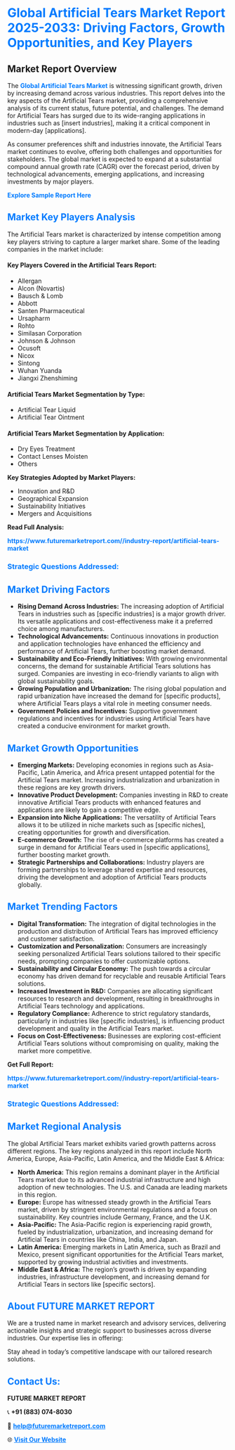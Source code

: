 <h1 style="color: #007BFF;">Global Artificial Tears Market Report 2025-2033: Driving Factors, Growth Opportunities, and Key Players</h1>

<section id="overview">
<h2>Market Report Overview</h2>
<p>The <a href="https://www.futuremarketreport.com//industry-report/artificial-tears-market" style="color: #007BFF; text-decoration: none;"><strong>Global Artificial Tears Market</strong></a> is witnessing significant growth, driven by increasing demand across various industries. This report delves into the key aspects of the Artificial Tears market, providing a comprehensive analysis of its current status, future potential, and challenges. The demand for Artificial Tears has surged due to its wide-ranging applications in industries such as [insert industries], making it a critical component in modern-day [applications].</p>
<p>As consumer preferences shift and industries innovate, the Artificial Tears market continues to evolve, offering both challenges and opportunities for stakeholders. The global market is expected to expand at a substantial compound annual growth rate (CAGR) over the forecast period, driven by technological advancements, emerging applications, and increasing investments by major players.</p>
</section>

<section id="overview">
<p><a href="https://www.futuremarketreport.com//request-sample/reportId=80025" style="color: #007BFF; text-decoration: none;"><strong>Explore Sample Report Here</strong></a></p>
</section>

<section id="key-players">
<h2 style="color: #007BFF;">Market Key Players Analysis</h2>
<p>The Artificial Tears market is characterized by intense competition among key players striving to capture a larger market share. Some of the leading companies in the market include:</p>
<h4>Key Players Covered in the Artificial Tears Report:</h4>
<ul><li>Allergan</li><li>Alcon (Novartis)</li><li>Bausch &amp; Lomb</li><li>Abbott</li><li>Santen Pharmaceutical</li><li>Ursapharm</li><li>Rohto</li><li>Similasan Corporation</li><li>Johnson &amp; Johnson</li><li>Ocusoft</li><li>Nicox</li><li>Sintong</li><li>Wuhan Yuanda</li><li>Jiangxi Zhenshiming</li></ul>
<h4>Artificial Tears Market Segmentation by Type:</h4>
<ul><li>Artificial Tear Liquid</li><li>Artificial Tear Ointment</li></ul>

<h4>Artificial Tears Market Segmentation by Application:</h4>
<ul><li>Dry Eyes Treatment</li><li>Contact Lenses Moisten</li><li>Others</li></ul>
<p><strong>Key Strategies Adopted by Market Players:</strong></p>
<ul>
<li>Innovation and R&D</li>
<li>Geographical Expansion</li>
<li>Sustainability Initiatives</li>
<li>Mergers and Acquisitions</li>
</ul>
</section>

<section>
<p><strong>Read Full Analysis: </strong></p><a href="https://www.futuremarketreport.com//industry-report/artificial-tears-market" style="color: #007BFF; text-decoration: none;"><strong>https://www.futuremarketreport.com//industry-report/artificial-tears-market</strong></a>
<h3 style="color: #007BFF;">Strategic Questions Addressed:</h3>
</section>

<section id="driving-factors">
<h2 style="color: #007BFF;">Market Driving Factors</h2>
<ul>
<li><strong>Rising Demand Across Industries:</strong> The increasing adoption of Artificial Tears in industries such as [specific industries] is a major growth driver. Its versatile applications and cost-effectiveness make it a preferred choice among manufacturers.</li>
<li><strong>Technological Advancements:</strong> Continuous innovations in production and application technologies have enhanced the efficiency and performance of Artificial Tears, further boosting market demand.</li>
<li><strong>Sustainability and Eco-Friendly Initiatives:</strong> With growing environmental concerns, the demand for sustainable Artificial Tears solutions has surged. Companies are investing in eco-friendly variants to align with global sustainability goals.</li>
<li><strong>Growing Population and Urbanization:</strong> The rising global population and rapid urbanization have increased the demand for [specific products], where Artificial Tears plays a vital role in meeting consumer needs.</li>
<li><strong>Government Policies and Incentives:</strong> Supportive government regulations and incentives for industries using Artificial Tears have created a conducive environment for market growth.</li>
</ul>
</section>

<section id="growth-opportunities">
<h2 style="color: #007BFF;">Market Growth Opportunities</h2>
<ul>
<li><strong>Emerging Markets:</strong> Developing economies in regions such as Asia-Pacific, Latin America, and Africa present untapped potential for the Artificial Tears market. Increasing industrialization and urbanization in these regions are key growth drivers.</li>
<li><strong>Innovative Product Development:</strong> Companies investing in R&D to create innovative Artificial Tears products with enhanced features and applications are likely to gain a competitive edge.</li>
<li><strong>Expansion into Niche Applications:</strong> The versatility of Artificial Tears allows it to be utilized in niche markets such as [specific niches], creating opportunities for growth and diversification.</li>
<li><strong>E-commerce Growth:</strong> The rise of e-commerce platforms has created a surge in demand for Artificial Tears used in [specific applications], further boosting market growth.</li>
<li><strong>Strategic Partnerships and Collaborations:</strong> Industry players are forming partnerships to leverage shared expertise and resources, driving the development and adoption of Artificial Tears products globally.</li>
</ul>
</section>

<section id="trending-factors">
<h2 style="color: #007BFF;">Market Trending Factors</h2>
<ul>
<li><strong>Digital Transformation:</strong> The integration of digital technologies in the production and distribution of Artificial Tears has improved efficiency and customer satisfaction.</li>
<li><strong>Customization and Personalization:</strong> Consumers are increasingly seeking personalized Artificial Tears solutions tailored to their specific needs, prompting companies to offer customizable options.</li>
<li><strong>Sustainability and Circular Economy:</strong> The push towards a circular economy has driven demand for recyclable and reusable Artificial Tears solutions.</li>
<li><strong>Increased Investment in R&D:</strong> Companies are allocating significant resources to research and development, resulting in breakthroughs in Artificial Tears technology and applications.</li>
<li><strong>Regulatory Compliance:</strong> Adherence to strict regulatory standards, particularly in industries like [specific industries], is influencing product development and quality in the Artificial Tears market.</li>
<li><strong>Focus on Cost-Effectiveness:</strong> Businesses are exploring cost-efficient Artificial Tears solutions without compromising on quality, making the market more competitive.</li>
</ul>
</section>

<section>
<p><strong>Get Full Report: </strong></p><a href="https://www.futuremarketreport.com//industry-report/artificial-tears-market" style="color: #007BFF; text-decoration: none;"><strong>https://www.futuremarketreport.com//industry-report/artificial-tears-market</strong></a>
<h3 style="color: #007BFF;">Strategic Questions Addressed:</h3>
</section>


<section id="regional-analysis">
<h2 style="color: #007BFF;">Market Regional Analysis</h2>
<p>The global Artificial Tears market exhibits varied growth patterns across different regions. The key regions analyzed in this report include North America, Europe, Asia-Pacific, Latin America, and the Middle East & Africa:</p>
<ul>
<li><strong>North America:</strong> This region remains a dominant player in the Artificial Tears market due to its advanced industrial infrastructure and high adoption of new technologies. The U.S. and Canada are leading markets in this region.</li>
<li><strong>Europe:</strong> Europe has witnessed steady growth in the Artificial Tears market, driven by stringent environmental regulations and a focus on sustainability. Key countries include Germany, France, and the U.K.</li>
<li><strong>Asia-Pacific:</strong> The Asia-Pacific region is experiencing rapid growth, fueled by industrialization, urbanization, and increasing demand for Artificial Tears in countries like China, India, and Japan.</li>
<li><strong>Latin America:</strong> Emerging markets in Latin America, such as Brazil and Mexico, present significant opportunities for the Artificial Tears market, supported by growing industrial activities and investments.</li>
<li><strong>Middle East & Africa:</strong> The region’s growth is driven by expanding industries, infrastructure development, and increasing demand for Artificial Tears in sectors like [specific sectors].</li>
</ul>
</section>

<footer>
<h2 style="color: #007BFF;">About FUTURE MARKET REPORT</h2>
<p>We are a trusted name in market research and advisory services, delivering actionable insights and strategic support to businesses across diverse industries. Our expertise lies in offering:</p>

<p>Stay ahead in today’s competitive landscape with our tailored research solutions.</p>

<h2 style="color: #007BFF;">Contact Us:</h2>
<p><strong>FUTURE MARKET REPORT</strong></p>
<p>📞 <strong>+91 (883) 074-8030</strong></p>
<p>📧 <strong><a href="mailto:help@futuremarketreport.com" style="color: #007BFF;">help@futuremarketreport.com</a></strong></p>
<p>🌐 <strong><a href="https://www.futuremarketreport.com/" style="color: #007BFF;">Visit Our Website</a></strong></p>
</footer>